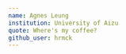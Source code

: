 ```yaml
---
name: Agnes Leung
institution: University of Aizu
quote: Where's my coffee?
github_user: hrmck
---
```

